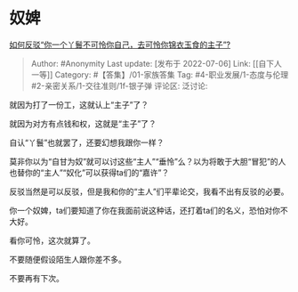 # 奴婢
[如何反驳“你一个丫鬟不可怜你自己，去可怜你锦衣玉食的主子”?](https://www.zhihu.com/question/488407529/answer/2562009738)

> Author: #Anonymity
> Last update: [发布于 2022-07-06]
> Link: [[自下人一等]]
> Category: #【答集】/01-家族答集
> Tag: #4-职业发展/1-态度与伦理 #2-亲密关系/1-交往准则/1f-银子弹
> 评论区:
> 泛讨论:

就因为打了一份工，这就认上“主子”了？

就因为对方有点钱和权，这就是“主子”了？

自认“丫鬟”也就罢了，还要幻想我跟你一样？

莫非你以为“自甘为奴”就可以讨这些“主人”“垂怜”么？以为将敢于大胆“冒犯”的人也替你的“主人”“奴化”可以获得ta们的“嘉许”？

反驳当然是可以反驳，但是我和你的“主人”们平辈论交，我看不出有反驳的必要。

你一个奴婢，ta们要知道了你在我面前说这种话，还打着ta们的名义，恐怕对你不大好。

看你可怜，这次就算了。

不要随便假设陌生人跟你差不多。

不要再有下次。
